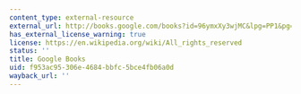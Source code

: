 ```yaml
---
content_type: external-resource
external_url: http://books.google.com/books?id=96ymxXy3wjMC&lpg=PP1&pg=PA233#v=onepage&q&f=false
has_external_license_warning: true
license: https://en.wikipedia.org/wiki/All_rights_reserved
status: ''
title: Google Books
uid: f953ac95-306e-4684-bbfc-5bce4fb06a0d
wayback_url: ''
---
```


